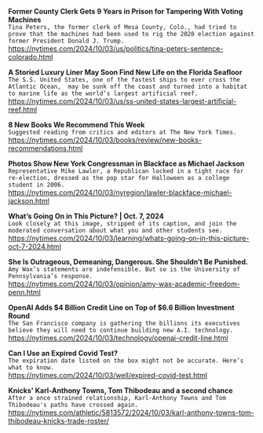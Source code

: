 **Former County Clerk Gets 9 Years in Prison for Tampering With Voting Machines**\
`Tina Peters, the former clerk of Mesa County, Colo., had tried to prove that the machines had been used to rig the 2020 election against former President Donald J. Trump.`\
https://nytimes.com/2024/10/03/us/politics/tina-peters-sentence-colorado.html

**A Storied Luxury Liner May Soon Find New Life on the Florida Seafloor**\
`The S.S. United States, one of the fastest ships to ever cross the Atlantic Ocean,  may be sunk off the coast and turned into a habitat to marine life as the world’s largest artificial reef.`\
https://nytimes.com/2024/10/03/us/ss-united-states-largest-artificial-reef.html

**8 New Books We Recommend This Week**\
`Suggested reading from critics and editors at The New York Times.`\
https://nytimes.com/2024/10/03/books/review/new-books-recommendations.html

**Photos Show New York Congressman in Blackface as Michael Jackson**\
`Representative Mike Lawler, a Republican locked in a tight race for re-election, dressed as the pop star for Halloween as a college student in 2006.`\
https://nytimes.com/2024/10/03/nyregion/lawler-blackface-michael-jackson.html

**What’s Going On in This Picture? | Oct. 7, 2024**\
`Look closely at this image, stripped of its caption, and join the moderated conversation about what you and other students see.`\
https://nytimes.com/2024/10/03/learning/whats-going-on-in-this-picture-oct-7-2024.html

**She Is Outrageous, Demeaning, Dangerous. She Shouldn’t Be Punished.**\
`Amy Wax’s statements are indefensible. But so is the University of Pennsylvania’s response.`\
https://nytimes.com/2024/10/03/opinion/amy-wax-academic-freedom-penn.html

**OpenAI Adds $4 Billion Credit Line on Top of $6.6 Billion Investment Round**\
`The San Francisco company is gathering the billions its executives believe they will need to continue building new A.I. technology.`\
https://nytimes.com/2024/10/03/technology/openai-credit-line.html

**Can I Use an Expired Covid Test?**\
`The expiration date listed on the box might not be accurate. Here’s what to know.`\
https://nytimes.com/2024/10/03/well/expired-covid-test.html

**Knicks' Karl-Anthony Towns, Tom Thibodeau and a second chance**\
`After a once strained relationship, Karl-Anthony Towns and Tom Thibodeau's paths have crossed again. `\
https://nytimes.com/athletic/5813572/2024/10/03/karl-anthony-towns-tom-thibodeau-knicks-trade-roster/


